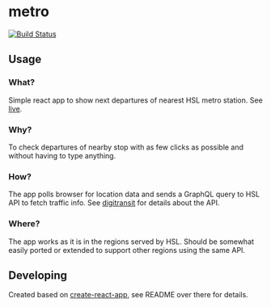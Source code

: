 # metro
[![Build Status](https://travis-ci.org/kangasta/metro.svg?branch=master)](https://travis-ci.org/kangasta/metro)

## Usage

### What?

Simple react app to show next departures of nearest HSL metro station. See [live](https://kangasta.github.io/metro/).

### Why?

To check departures of nearby stop with as few clicks as possible and without having to type anything.

### How?

The app polls browser for location data and sends a GraphQL query to HSL API to fetch traffic info. See [digitransit](https://digitransit.fi/en/developers/) for details about the API.

### Where?

The app works as it is in the regions served by HSL. Should be somewhat easily ported or extended to support other regions using the same API.

## Developing

Created based on [create-react-app](https://github.com/facebookincubator/create-react-app), see README over there for details.